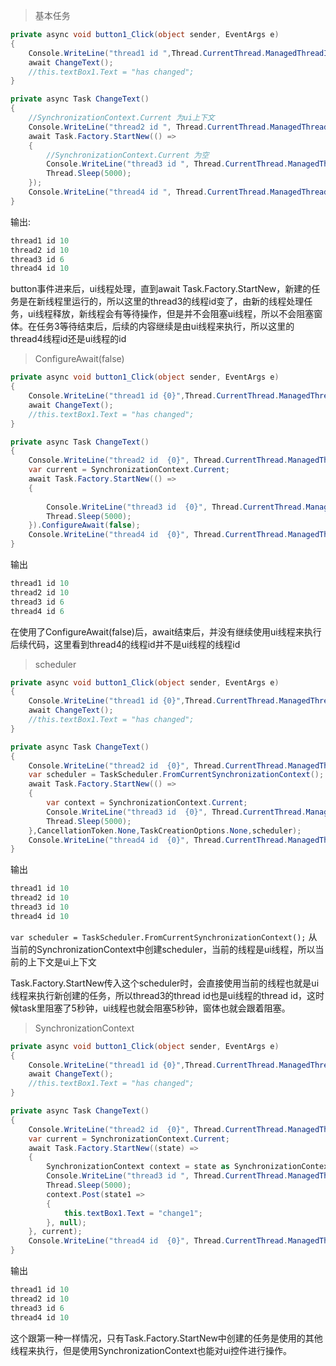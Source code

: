> 基本任务

```csharp
private async void button1_Click(object sender, EventArgs e)
{
    Console.WriteLine("thread1 id ",Thread.CurrentThread.ManagedThreadId.ToString());
    await ChangeText();
    //this.textBox1.Text = "has changed";
}

private async Task ChangeText()
{
    //SynchronizationContext.Current 为ui上下文
    Console.WriteLine("thread2 id ", Thread.CurrentThread.ManagedThreadId.ToString());
    await Task.Factory.StartNew(() =>
    {
        //SynchronizationContext.Current 为空
        Console.WriteLine("thread3 id ", Thread.CurrentThread.ManagedThreadId.ToString());
        Thread.Sleep(5000);      
    });
    Console.WriteLine("thread4 id ", Thread.CurrentThread.ManagedThreadId.ToString());
}
```

输出:

```s
thread1 id 10
thread2 id 10
thread3 id 6
thread4 id 10
```

button事件进来后，ui线程处理，直到await Task.Factory.StartNew，新建的任务是在新线程里运行的，所以这里的thread3的线程id变了，由新的线程处理任务，ui线程释放，新线程会有等待操作，但是并不会阻塞ui线程，所以不会阻塞窗体。在任务3等待结束后，后续的内容继续是由ui线程来执行，所以这里的thread4线程id还是ui线程的id

>ConfigureAwait(false)

```csharp
private async void button1_Click(object sender, EventArgs e)
{
    Console.WriteLine("thread1 id {0}",Thread.CurrentThread.ManagedThreadId.ToString());
    await ChangeText();
    //this.textBox1.Text = "has changed";
}

private async Task ChangeText()
{
    Console.WriteLine("thread2 id  {0}", Thread.CurrentThread.ManagedThreadId.ToString());
    var current = SynchronizationContext.Current;
    await Task.Factory.StartNew(() =>
    {
        
        Console.WriteLine("thread3 id  {0}", Thread.CurrentThread.ManagedThreadId.ToString());
        Thread.Sleep(5000);
    }).ConfigureAwait(false);
    Console.WriteLine("thread4 id  {0}", Thread.CurrentThread.ManagedThreadId.ToString());
}

```
输出
```s
thread1 id 10
thread2 id 10
thread3 id 6
thread4 id 6
```

在使用了ConfigureAwait(false)后，await结束后，并没有继续使用ui线程来执行后续代码，这里看到thread4的线程id并不是ui线程的线程id

>scheduler

```csharp
private async void button1_Click(object sender, EventArgs e)
{
    Console.WriteLine("thread1 id {0}",Thread.CurrentThread.ManagedThreadId.ToString());
    await ChangeText();
    //this.textBox1.Text = "has changed";
}

private async Task ChangeText()
{
    Console.WriteLine("thread2 id  {0}", Thread.CurrentThread.ManagedThreadId.ToString());
    var scheduler = TaskScheduler.FromCurrentSynchronizationContext();
    await Task.Factory.StartNew(() =>
    {
        var context = SynchronizationContext.Current;
        Console.WriteLine("thread3 id  {0}", Thread.CurrentThread.ManagedThreadId.ToString());
        Thread.Sleep(5000);
    },CancellationToken.None,TaskCreationOptions.None,scheduler);
    Console.WriteLine("thread4 id  {0}", Thread.CurrentThread.ManagedThreadId.ToString());
}
```

输出
```s
thread1 id 10
thread2 id 10
thread3 id 10
thread4 id 10
```

`var scheduler = TaskScheduler.FromCurrentSynchronizationContext();`
从当前的SynchronizationContext中创建scheduler，当前的线程是ui线程，所以当前的上下文是ui上下文

Task.Factory.StartNew传入这个scheduler时，会直接使用当前的线程也就是ui线程来执行新创建的任务，所以thread3的thread id也是ui线程的thread id，这时候task里阻塞了5秒钟，ui线程也就会阻塞5秒钟，窗体也就会跟着阻塞。

>SynchronizationContext

```csharp
private async void button1_Click(object sender, EventArgs e)
{
    Console.WriteLine("thread1 id {0}",Thread.CurrentThread.ManagedThreadId.ToString());
    await ChangeText();
    //this.textBox1.Text = "has changed";
}

private async Task ChangeText()
{
    Console.WriteLine("thread2 id  {0}", Thread.CurrentThread.ManagedThreadId.ToString());
    var current = SynchronizationContext.Current;
    await Task.Factory.StartNew((state) =>
    {
        SynchronizationContext context = state as SynchronizationContext;
        Console.WriteLine("thread3 id ", Thread.CurrentThread.ManagedThreadId.ToString());
        Thread.Sleep(5000);
        context.Post(state1 =>
        {
            this.textBox1.Text = "change1";
        }, null);
    }, current);
    Console.WriteLine("thread4 id  {0}", Thread.CurrentThread.ManagedThreadId.ToString());
}
```
输出
```s
thread1 id 10
thread2 id 10
thread3 id 6
thread4 id 10
```

这个跟第一种一样情况，只有Task.Factory.StartNew中创建的任务是使用的其他线程来执行，但是使用SynchronizationContext也能对ui控件进行操作。